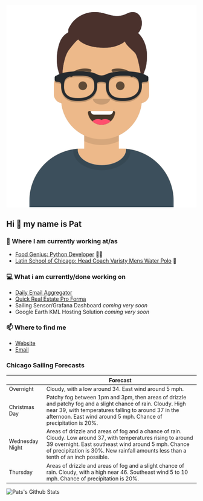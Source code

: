 [![Social banner for p-j-falconer](https://raw.githubusercontent.com/P-J-FALCONER/P-J-FALCONER/master/assets/avataaars.svg)](https://patfalconer.com/)
## Hi :wave: my name is Pat

### 💼 Where I am currently working at/as
- [Food Genius: Python Developer](https://getfoodgenius.com/) 🍔🐍
- [Latin School of Chicago: Head Coach Varisty Mens Water Polo](https://www.latinschool.org/) 🤽


### 💻 What i am currently/done working on
 - [Daily Email Aggregator](https://github.com/P-J-FALCONER/dott_daily_mail)
 - [Quick Real Estate Pro Forma](https://github.com/P-J-FALCONER/henry)
 - Sailing Sensor/Grafana Dashboard *coming very soon*
 - Google Earth KML Hosting Solution *coming very soon*

### 📫 Where to find me
 - [Website](https://patfalconer.com/)
 - [Email](mailto:patrick.j.falconer@gmail.com)


### Chicago Sailing Forecasts
|   | Forecast  |
|---|---|
| Overnight | Cloudy, with a low around 34. East wind around 5 mph. |
| Christmas Day | Patchy fog between 1pm and 3pm, then areas of drizzle and patchy fog and a slight chance of rain. Cloudy. High near 39, with temperatures falling to around 37 in the afternoon. East wind around 5 mph. Chance of precipitation is 20%. |
| Wednesday Night | Areas of drizzle and areas of fog and a chance of rain. Cloudy. Low around 37, with temperatures rising to around 39 overnight. East southeast wind around 5 mph. Chance of precipitation is 30%. New rainfall amounts less than a tenth of an inch possible. |
| Thursday | Areas of drizzle and areas of fog and a slight chance of rain. Cloudy, with a high near 46. Southeast wind 5 to 10 mph. Chance of precipitation is 20%. |

![Pats's Github Stats](https://github-readme-stats.vercel.app/api?username=p-j-falconer&show_icons=true&theme=radical)
